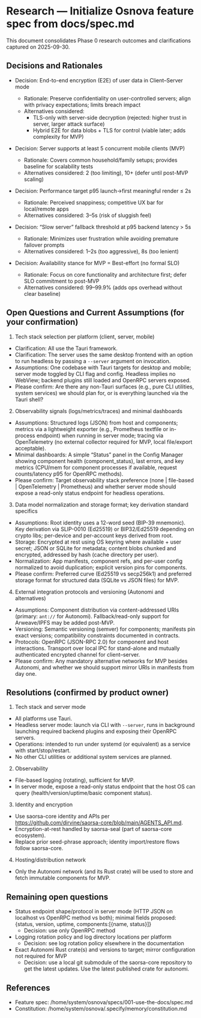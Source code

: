 # Research — Initialize Osnova feature spec from docs/spec.md

This document consolidates Phase 0 research outcomes and clarifications captured on 2025-09-30.

## Decisions and Rationales

- Decision: End-to-end encryption (E2E) of user data in Client–Server mode
  - Rationale: Preserve confidentiality on user-controlled servers; align with privacy expectations; limits breach impact
  - Alternatives considered:
    - TLS-only with server-side decryption (rejected: higher trust in server, larger attack surface)
    - Hybrid E2E for data blobs + TLS for control (viable later; adds complexity for MVP)

- Decision: Server supports at least 5 concurrent mobile clients (MVP)
  - Rationale: Covers common household/family setups; provides baseline for scalability tests
  - Alternatives considered: 2 (too limiting), 10+ (defer until post-MVP scaling)

- Decision: Performance target p95 launch→first meaningful render ≤ 2s
  - Rationale: Perceived snappiness; competitive UX bar for local/remote apps
  - Alternatives considered: 3–5s (risk of sluggish feel)

- Decision: “Slow server” fallback threshold at p95 backend latency > 5s
  - Rationale: Minimizes user frustration while avoiding premature failover prompts
  - Alternatives considered: 1–2s (too aggressive), 8s (too lenient)

- Decision: Availability stance for MVP = Best-effort (no formal SLO)
  - Rationale: Focus on core functionality and architecture first; defer SLO commitment to post-MVP
  - Alternatives considered: 99–99.9% (adds ops overhead without clear baseline)

## Open Questions and Current Assumptions (for your confirmation)

1) Tech stack selection per platform (client, server, mobile)
- Clarification: All use the Tauri framework.
- Clarification: The server uses the same desktop frontend with an option to run headless by passing a `--server` argument on invocation.
- Assumptions: One codebase with Tauri targets for desktop and mobile; server mode toggled by CLI flag and config. Headless implies no WebView; backend plugins still loaded and OpenRPC servers exposed.
- Please confirm: Are there any non-Tauri surfaces (e.g., pure CLI utilities, system services) we should plan for, or is everything launched via the Tauri shell?

2) Observability signals (logs/metrics/traces) and minimal dashboards
- Assumptions: Structured logs (JSON) from host and components; metrics via a lightweight exporter (e.g., Prometheus textfile or in-process endpoint) when running in server mode; tracing via OpenTelemetry (no external collector required for MVP, local file/export acceptable).
- Minimal dashboards: A simple “Status” panel in the Config Manager showing component health (component_status), last errors, and key metrics (CPU/mem for component processes if available, request counts/latency p95 for OpenRPC methods).
- Please confirm: Target observability stack preference (none | file-based | OpenTelemetry | Prometheus) and whether server mode should expose a read-only status endpoint for headless operations.

3) Data model normalization and storage format; key derivation standard specifics
- Assumptions: Root identity uses a 12-word seed (BIP-39 mnemonic). Key derivation via SLIP-0010 (Ed25519) or BIP32/Ed25519 depending on crypto libs; per-device and per-account keys derived from root.
- Storage: Encrypted at rest using OS keyring where available + user secret; JSON or SQLite for metadata; content blobs chunked and encrypted, addressed by hash (cache directory per user).
- Normalization: App manifests, component refs, and per-user config normalized to avoid duplication; explicit version pins for components.
- Please confirm: Preferred curve (Ed25519 vs secp256k1) and preferred storage format for structured data (SQLite vs JSON files) for MVP.

4) External integration protocols and versioning (Autonomi and alternatives)
- Assumptions: Component distribution via content-addressed URIs (primary: `ant://` for Autonomi). Fallback/read-only support for Arweave/IPFS may be added post-MVP.
- Versioning: Semantic versioning (semver) for components; manifests pin exact versions; compatibility constraints documented in contracts.
- Protocols: OpenRPC (JSON-RPC 2.0) for component and host interactions. Transport over local IPC for stand-alone and mutually authenticated encrypted channel for client–server.
- Please confirm: Any mandatory alternative networks for MVP besides Autonomi, and whether we should support mirror URIs in manifests from day one.


## Resolutions (confirmed by product owner)

1) Tech stack and server mode
- All platforms use Tauri.
- Headless server mode: launch via CLI with `--server`, runs in background launching required backend plugins and exposing their OpenRPC servers.
- Operations: intended to run under systemd (or equivalent) as a service with start/stop/restart.
- No other CLI utilities or additional system services are planned.

2) Observability
- File-based logging (rotating), sufficient for MVP.
- In server mode, expose a read-only status endpoint that the host OS can query (health/version/uptime/basic component status).

3) Identity and encryption
- Use saorsa-core identity and APIs per https://github.com/dirvine/saorsa-core/blob/main/AGENTS_API.md.
- Encryption-at-rest handled by saorsa-seal (part of saorsa-core ecosystem).
- Replace prior seed-phrase approach; identity import/restore flows follow saorsa-core.

4) Hosting/distribution network
- Only the Autonomi network (and its Rust crate) will be used to store and fetch immutable components for MVP.

## Remaining open questions
- Status endpoint shape/protocol in server mode (HTTP JSON on localhost vs OpenRPC method vs both); minimal fields proposed: {status, version, uptime, components:[{name, status}]}
  - Decision: use only OpenRPC method
- Logging rotation policy and log directory locations per platform
  - Decision: see log rotation policy elsewhere in the documentation 
- Exact Autonomi Rust crate(s) and versions to target; mirror configuration not required for MVP
  - Decision: use a local git submodule of the saorsa-core repository to get the latest updates. Use the latest published crate for autonomi.

## References
- Feature spec: /home/system/osnova/specs/001-use-the-docs/spec.md
- Constitution: /home/system/osnova/.specify/memory/constitution.md

